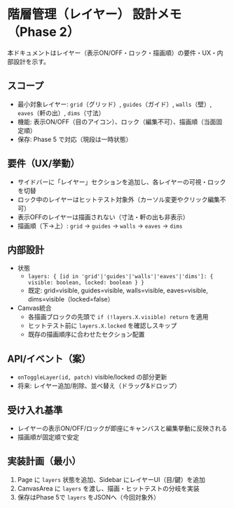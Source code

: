 # 階層管理（レイヤー） 設計メモ（Phase 2）

本ドキュメントはレイヤー（表示ON/OFF・ロック・描画順）の要件・UX・内部設計を示す。

## スコープ
- 最小対象レイヤー: `grid`（グリッド）, `guides`（ガイド）, `walls`（壁）, `eaves`（軒の出）, `dims`（寸法）
- 機能: 表示ON/OFF（目のアイコン）、ロック（編集不可）、描画順（当面固定順）
- 保存: Phase 5 で対応（現段は一時状態）

## 要件（UX/挙動）
- サイドバーに「レイヤー」セクションを追加し、各レイヤーの可視・ロックを切替
- ロック中のレイヤーはヒットテスト対象外（カーソル変更やクリック編集不可）
- 表示OFFのレイヤーは描画されない（寸法・軒の出も非表示）
- 描画順（下→上）: `grid` → `guides` → `walls` → `eaves` → `dims`

## 内部設計
- 状態
  - `layers: { [id in 'grid'|'guides'|'walls'|'eaves'|'dims']: { visible: boolean, locked: boolean } }`
  - 既定: grid=visible, guides=visible, walls=visible, eaves=visible, dims=visible（locked=false）
- Canvas統合
  - 各描画ブロックの先頭で `if (!layers.X.visible) return` を適用
  - ヒットテスト前に `layers.X.locked` を確認しスキップ
  - 既存の描画順序に合わせたセクション配置

## API/イベント（案）
- `onToggleLayer(id, patch)` visible/locked の部分更新
- 将来: レイヤー追加/削除、並べ替え（ドラッグ&ドロップ）

## 受け入れ基準
- レイヤーの表示ON/OFF/ロックが即座にキャンバスと編集挙動に反映される
- 描画順が固定順で安定

## 実装計画（最小）
1. Page に `layers` 状態を追加、Sidebar にレイヤーUI（目/鍵）を追加
2. CanvasArea に `layers` を渡し、描画・ヒットテストの分岐を実装
3. 保存はPhase 5で `layers` をJSONへ（今回対象外）

